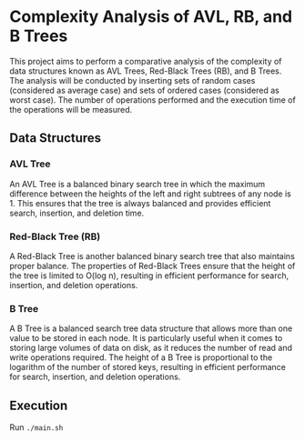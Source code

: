 # Complexity Analysis of AVL, RB, and B Trees

This project aims to perform a comparative analysis of the complexity of data structures known as AVL Trees, Red-Black Trees (RB), and B Trees. The analysis will be conducted by inserting sets of random cases (considered as average case) and sets of ordered cases (considered as worst case). The number of operations performed and the execution time of the operations will be measured.
## Data Structures
### AVL Tree

An AVL Tree is a balanced binary search tree in which the maximum difference between the heights of the left and right subtrees of any node is 1. This ensures that the tree is always balanced and provides efficient search, insertion, and deletion time.
### Red-Black Tree (RB)

A Red-Black Tree is another balanced binary search tree that also maintains proper balance. The properties of Red-Black Trees ensure that the height of the tree is limited to O(log n), resulting in efficient performance for search, insertion, and deletion operations.
### B Tree

A B Tree is a balanced search tree data structure that allows more than one value to be stored in each node. It is particularly useful when it comes to storing large volumes of data on disk, as it reduces the number of read and write operations required. The height of a B Tree is proportional to the logarithm of the number of stored keys, resulting in efficient performance for search, insertion, and deletion operations.
## Execution

Run `./main.sh`

